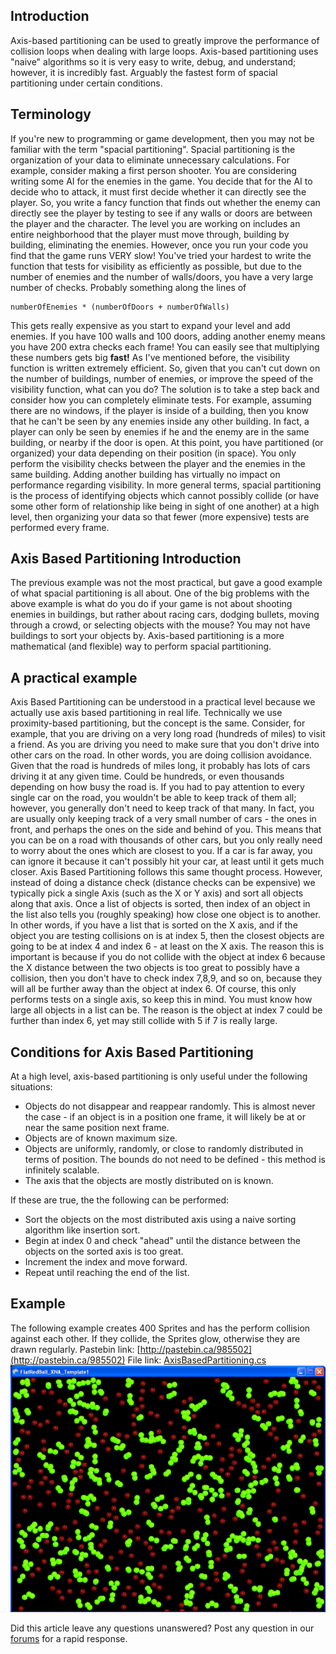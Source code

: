## Introduction

Axis-based partitioning can be used to greatly improve the performance of collision loops when dealing with large loops. Axis-based partitioning uses "naive" algorithms so it is very easy to write, debug, and understand; however, it is incredibly fast. Arguably the fastest form of spacial partitioning under certain conditions.

## Terminology

If you're new to programming or game development, then you may not be familiar with the term "spacial partitioning". Spacial partitioning is the organization of your data to eliminate unnecessary calculations. For example, consider making a first person shooter. You are considering writing some AI for the enemies in the game. You decide that for the AI to decide who to attack, it must first decide whether it can directly see the player. So, you write a fancy function that finds out whether the enemy can directly see the player by testing to see if any walls or doors are between the player and the character. The level you are working on includes an entire neighborhood that the player must move through, building by building, eliminating the enemies. However, once you run your code you find that the game runs VERY slow! You've tried your hardest to write the function that tests for visibility as efficiently as possible, but due to the number of enemies and the number of walls/doors, you have a very large number of checks. Probably something along the lines of

    numberOfEnemies * (numberOfDoors + numberOfWalls)

This gets really expensive as you start to expand your level and add enemies. If you have 100 walls and 100 doors, adding another enemy means you have 200 extra checks each frame! You can easily see that multiplying these numbers gets big **fast!** As I've mentioned before, the visibility function is written extremely efficient. So, given that you can't cut down on the number of buildings, number of enemies, or improve the speed of the visibility function, what can you do? The solution is to take a step back and consider how you can completely eliminate tests. For example, assuming there are no windows, if the player is inside of a building, then you know that he can't be seen by any enemies inside any other building. In fact, a player can only be seen by enemies if he and the enemy are in the same building, or nearby if the door is open. At this point, you have partitioned (or organized) your data depending on their position (in space). You only perform the visibility checks between the player and the enemies in the same building. Adding another building has virtually no impact on performance regarding visibility. In more general terms, spacial partitioning is the process of identifying objects which cannot possibly collide (or have some other form of relationship like being in sight of one another) at a high level, then organizing your data so that fewer (more expensive) tests are performed every frame.

## Axis Based Partitioning Introduction

The previous example was not the most practical, but gave a good example of what spacial partitioning is all about. One of the big problems with the above example is what do you do if your game is not about shooting enemies in buildings, but rather about racing cars, dodging bullets, moving through a crowd, or selecting objects with the mouse? You may not have buildings to sort your objects by. Axis-based partitioning is a more mathematical (and flexible) way to perform spacial partitioning.

## A practical example

Axis Based Partitioning can be understood in a practical level because we actually use axis based partitioning in real life. Technically we use proximity-based partitioning, but the concept is the same. Consider, for example, that you are driving on a very long road (hundreds of miles) to visit a friend. As you are driving you need to make sure that you don't drive into other cars on the road. In other words, you are doing collision avoidance. Given that the road is hundreds of miles long, it probably has lots of cars driving it at any given time. Could be hundreds, or even thousands depending on how busy the road is. If you had to pay attention to every single car on the road, you wouldn't be able to keep track of them all; however, you generally don't need to keep track of that many. In fact, you are usually only keeping track of a very small number of cars - the ones in front, and perhaps the ones on the side and behind of you. This means that you can be on a road with thousands of other cars, but you only really need to worry about the ones which are closest to you. If a car is far away, you can ignore it because it can't possibly hit your car, at least until it gets much closer. Axis Based Partitioning follows this same thought process. However, instead of doing a distance check (distance checks can be expensive) we typically pick a single Axis (such as the X or Y axis) and sort all objects along that axis. Once a list of objects is sorted, then index of an object in the list also tells you (roughly speaking) how close one object is to another. In other words, if you have a list that is sorted on the X axis, and if the object you are testing collisions on is at index 5, then the closest objects are going to be at index 4 and index 6 - at least on the X axis. The reason this is important is because if you do not collide with the object at index 6 because the X distance between the two objects is too great to possibly have a collision, then you don't have to check index 7,8,9, and so on, because they will all be further away than the object at index 6. Of course, this only performs tests on a single axis, so keep this in mind. You must know how large all objects in a list can be. The reason is the object at index 7 could be further than index 6, yet may still collide with 5 if 7 is really large.

## Conditions for Axis Based Partitioning

At a high level, axis-based partitioning is only useful under the following situations:

-   Objects do not disappear and reappear randomly. This is almost never the case - if an object is in a position one frame, it will likely be at or near the same position next frame.
-   Objects are of known maximum size.
-   Objects are uniformly, randomly, or close to randomly distributed in terms of position. The bounds do not need to be defined - this method is infinitely scalable.
-   The axis that the objects are mostly distributed on is known.

If these are true, the the following can be performed:

-   Sort the objects on the most distributed axis using a naive sorting algorithm like insertion sort.
-   Begin at index 0 and check "ahead" until the distance between the objects on the sorted axis is too great.
-   Increment the index and move forward.
-   Repeat until reaching the end of the list.

## Example

The following example creates 400 Sprites and has the perform collision against each other. If they collide, the Sprites glow, otherwise they are drawn regularly. Pastebin link: [http://pastebin.ca/985502](http://pastebin.ca/985502) File link: [AxisBasedPartitioning.cs](/frb/docs/images/f/f0/AxisBasedPartitioning.cs "AxisBasedPartitioning.cs") ![AxisBasedPartitioning.png](/media/migrated_media-AxisBasedPartitioning.png)

Did this article leave any questions unanswered? Post any question in our [forums](/frb/forum.md) for a rapid response.
